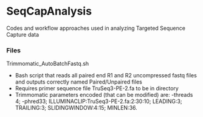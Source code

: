# SeqCapAnalysis
Codes and workflow approaches used in analyzing Targeted Sequence Capture data

### Files
Trimmomatic_AutoBatchFastq.sh
+ Bash script that reads all paired end R1 and R2 uncompressed fastq files and outputs correctly named Paired/Unpaired files  
+ Requires primer sequence file TruSeq3-PE-2.fa to be in directory  
+ Trimmomatic parameters encoded (that can be modified) are: -threads 4; -phred33; ILLUMINACLIP:TruSeq3-PE-2.fa:2:30:10; LEADING:3; TRAILING:3; SLIDINGWINDOW:4:15; MINLEN:36.  
